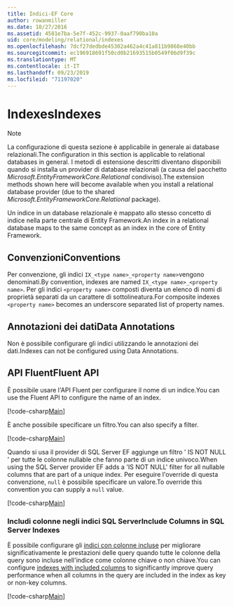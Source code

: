 ```yaml
---
title: Indici-EF Core
author: rowanmiller
ms.date: 10/27/2016
ms.assetid: 4581e7ba-5e7f-452c-9937-0aaf790ba10a
uid: core/modeling/relational/indexes
ms.openlocfilehash: 7dcf27dedbde45302a462a4c41a811b9868e40bb
ms.sourcegitcommit: ec196918691f50cd0b21693515b0549f06d9f39c
ms.translationtype: MT
ms.contentlocale: it-IT
ms.lasthandoff: 09/23/2019
ms.locfileid: "71197020"
---
```

# <a name="indexes"></a><span data-ttu-id="0017a-102">Indexes</span><span class="sxs-lookup"><span data-stu-id="0017a-102">Indexes</span></span>

> [!NOTE]  
> <span data-ttu-id="0017a-103">La configurazione di questa sezione è applicabile in generale ai database relazionali.</span><span class="sxs-lookup"><span data-stu-id="0017a-103">The configuration in this section is applicable to relational databases in general.</span></span> <span data-ttu-id="0017a-104">I metodi di estensione descritti diventano disponibili quando si installa un provider di database relazionali (a causa del pacchetto *Microsoft.EntityFrameworkCore.Relational* condiviso).</span><span class="sxs-lookup"><span data-stu-id="0017a-104">The extension methods shown here will become available when you install a relational database provider (due to the shared *Microsoft.EntityFrameworkCore.Relational* package).</span></span>

<span data-ttu-id="0017a-105">Un indice in un database relazionale è mappato allo stesso concetto di indice nella parte centrale di Entity Framework.</span><span class="sxs-lookup"><span data-stu-id="0017a-105">An index in a relational database maps to the same concept as an index in the core of Entity Framework.</span></span>

## <a name="conventions"></a><span data-ttu-id="0017a-106">Convenzioni</span><span class="sxs-lookup"><span data-stu-id="0017a-106">Conventions</span></span>

<span data-ttu-id="0017a-107">Per convenzione, gli indici `IX_<type name>_<property name>`vengono denominati.</span><span class="sxs-lookup"><span data-stu-id="0017a-107">By convention, indexes are named `IX_<type name>_<property name>`.</span></span> <span data-ttu-id="0017a-108">Per gli indici `<property name>` composti diventa un elenco di nomi di proprietà separati da un carattere di sottolineatura.</span><span class="sxs-lookup"><span data-stu-id="0017a-108">For composite indexes `<property name>` becomes an underscore separated list of property names.</span></span>

## <a name="data-annotations"></a><span data-ttu-id="0017a-109">Annotazioni dei dati</span><span class="sxs-lookup"><span data-stu-id="0017a-109">Data Annotations</span></span>

<span data-ttu-id="0017a-110">Non è possibile configurare gli indici utilizzando le annotazioni dei dati.</span><span class="sxs-lookup"><span data-stu-id="0017a-110">Indexes can not be configured using Data Annotations.</span></span>

## <a name="fluent-api"></a><span data-ttu-id="0017a-111">API Fluent</span><span class="sxs-lookup"><span data-stu-id="0017a-111">Fluent API</span></span>

<span data-ttu-id="0017a-112">È possibile usare l'API Fluent per configurare il nome di un indice.</span><span class="sxs-lookup"><span data-stu-id="0017a-112">You can use the Fluent API to configure the name of an index.</span></span>

[!code-csharp[Main](../../../../samples/core/Modeling/FluentAPI/Relational/IndexName.cs?name=Model&highlight=9)]

<span data-ttu-id="0017a-113">È anche possibile specificare un filtro.</span><span class="sxs-lookup"><span data-stu-id="0017a-113">You can also specify a filter.</span></span>

[!code-csharp[Main](../../../../samples/core/Modeling/FluentAPI/Relational/IndexFilter.cs?name=Model&highlight=9)]

<span data-ttu-id="0017a-114">Quando si usa il provider di SQL Server EF aggiunge un filtro ' IS NOT NULL ' per tutte le colonne nullable che fanno parte di un indice univoco.</span><span class="sxs-lookup"><span data-stu-id="0017a-114">When using the SQL Server provider EF adds a 'IS NOT NULL' filter for all nullable columns that are part of a unique index.</span></span> <span data-ttu-id="0017a-115">Per eseguire l'override di questa convenzione, `null` è possibile specificare un valore.</span><span class="sxs-lookup"><span data-stu-id="0017a-115">To override this convention you can supply a `null` value.</span></span>

[!code-csharp[Main](../../../../samples/core/Modeling/FluentAPI/Relational/IndexNoFilter.cs?name=Model&highlight=10)]

### <a name="include-columns-in-sql-server-indexes"></a><span data-ttu-id="0017a-116">Includi colonne negli indici SQL Server</span><span class="sxs-lookup"><span data-stu-id="0017a-116">Include Columns in SQL Server Indexes</span></span>

<span data-ttu-id="0017a-117">È possibile configurare gli [indici con colonne incluse](https://docs.microsoft.com/sql/relational-databases/indexes/create-indexes-with-included-columns) per migliorare significativamente le prestazioni delle query quando tutte le colonne della query sono incluse nell'indice come colonne chiave o non chiave.</span><span class="sxs-lookup"><span data-stu-id="0017a-117">You can configure [indexes with included columns](https://docs.microsoft.com/sql/relational-databases/indexes/create-indexes-with-included-columns) to significantly improve query performance when all columns in the query are included in the index as key or non-key columns.</span></span>

[!code-csharp[Main](../../../../samples/core/Modeling/FluentAPI/Relational/ForSqlServerHasIndex.cs?name=Model)]

